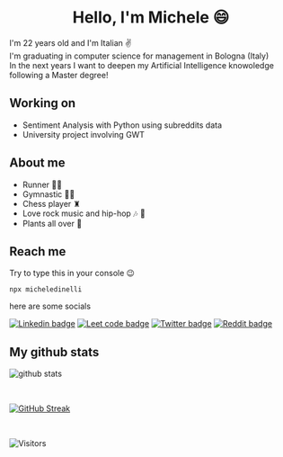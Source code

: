 
# <div align=center>Hello, I'm Michele 😄</div>

I'm 22 years old and I'm Italian ✌️  
I'm graduating in computer science for management in Bologna (Italy)  
In the next years I want to deepen my Artificial Intelligence knowoledge following a Master degree!

## Working on

- Sentiment Analysis with Python using subreddits data
- University project involving GWT

## About me 

- Runner 🏃‍♂️
- Gymnastic 🤸🏻
- Chess player ♜
- Love rock music and hip-hop 🎶 🎤
- Plants all over 🌱

## Reach me

Try to type this in your console 😉

```
npx micheledinelli
```

here are some socials  

[![Linkedin badge](https://img.shields.io/badge/-micheledinelli-blue?logo=Linkedin)](https://www.linkedin.com/in/michele-dinelli-080451214/)
[![Leet code badge](https://img.shields.io/badge/-micheledinelli-white?logo=Leetcode)](https://leetcode.com/michele_dinelli/)
[![Twitter badge](https://img.shields.io/badge/-micheledinelli-white?logo=Twitter)](https://twitter.com/michele_dinelli)
[![Reddit badge](https://img.shields.io/badge/-micheledinelli-white?logo=Reddit)](https://www.reddit.com/user/micheledinelli)

## My github stats

![github stats](https://github-readme-stats.vercel.app/api?username=micheledinelli&theme=graywhite&show_icons=true&hide_border=true&&count_private=true&include_all_commits=true)

<br>

[![GitHub Streak](https://streak-stats.demolab.com/?user=micheledinelli&theme=graywhite)](https://git.io/streak-stats)

<br>

![Visitors](https://api.visitorbadge.io/api/VisitorHit?user=micheledinelli&repo=github-visitors-badge&countColor=%237B1E7A)
